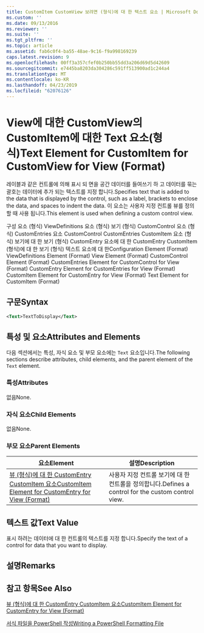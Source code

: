 ```yaml
---
title: CustomItem CustomView 보려면 (형식)에 대 한 텍스트 요소 | Microsoft Docs
ms.custom: ''
ms.date: 09/13/2016
ms.reviewer: ''
ms.suite: ''
ms.tgt_pltfrm: ''
ms.topic: article
ms.assetid: fab6c0f4-ba55-48ae-9c16-f9a998169239
caps.latest.revision: 9
ms.openlocfilehash: 00ff3a357cfef0b250bb55dd3a206d69d5d42609
ms.sourcegitcommit: e7445ba8203da304286c591ff513900ad1c244a4
ms.translationtype: MT
ms.contentlocale: ko-KR
ms.lasthandoff: 04/23/2019
ms.locfileid: "62076126"
---
```

# <a name="text-element-for-customitem-for-customview-for-view-format"></a><span data-ttu-id="4308d-102">View에 대한 CustomView의 CustomItem에 대한 Text 요소(형식)</span><span class="sxs-lookup"><span data-stu-id="4308d-102">Text Element for CustomItem for CustomView for View (Format)</span></span>

<span data-ttu-id="4308d-103">레이블과 같은 컨트롤에 의해 표시 되 면을 공간 데이터를 들여쓰기 하 고 데이터를 묶는 괄호는 데이터에 추가 되는 텍스트를 지정 합니다.</span><span class="sxs-lookup"><span data-stu-id="4308d-103">Specifies text that is added to the data that is displayed by the control, such as a label, brackets to enclose the data, and spaces to indent the data.</span></span> <span data-ttu-id="4308d-104">이 요소는 사용자 지정 컨트롤 뷰를 정의할 때 사용 됩니다.</span><span class="sxs-lookup"><span data-stu-id="4308d-104">This element is used when defining a custom control view.</span></span>

<span data-ttu-id="4308d-105">구성 요소 (형식) ViewDefinitions 요소 (형식) 보기 (형식) CustomControl 요소 (형식) CustomEntries 요소 CustomControl CustomEntries CustomItem 요소 (형식) 보기에 대 한 보기 (형식) CustomEntry 요소에 대 한 CustomEntry CustomItem (형식)에 대 한 보기 (형식) 텍스트 요소에 대 한</span><span class="sxs-lookup"><span data-stu-id="4308d-105">Configuration Element (Format) ViewDefinitions Element (Format) View Element (Format) CustomControl Element (Format) CustomEntries Element for CustomControl for View (Format) CustomEntry Element for CustomEntries for View (Format) CustomItem Element for CustomEntry for View (Format) Text Element for CustomItem (Format)</span></span>

## <a name="syntax"></a><span data-ttu-id="4308d-106">구문</span><span class="sxs-lookup"><span data-stu-id="4308d-106">Syntax</span></span>

```xml
<Text>TextToDisplay</Text>
```

## <a name="attributes-and-elements"></a><span data-ttu-id="4308d-107">특성 및 요소</span><span class="sxs-lookup"><span data-stu-id="4308d-107">Attributes and Elements</span></span>

<span data-ttu-id="4308d-108">다음 섹션에서는 특성, 자식 요소 및 부모 요소에는 `Text` 요소입니다.</span><span class="sxs-lookup"><span data-stu-id="4308d-108">The following sections describe attributes, child elements, and the parent element of the `Text` element.</span></span>

### <a name="attributes"></a><span data-ttu-id="4308d-109">특성</span><span class="sxs-lookup"><span data-stu-id="4308d-109">Attributes</span></span>

<span data-ttu-id="4308d-110">없음</span><span class="sxs-lookup"><span data-stu-id="4308d-110">None.</span></span>

### <a name="child-elements"></a><span data-ttu-id="4308d-111">자식 요소</span><span class="sxs-lookup"><span data-stu-id="4308d-111">Child Elements</span></span>

<span data-ttu-id="4308d-112">없음</span><span class="sxs-lookup"><span data-stu-id="4308d-112">None.</span></span>

### <a name="parent-elements"></a><span data-ttu-id="4308d-113">부모 요소</span><span class="sxs-lookup"><span data-stu-id="4308d-113">Parent Elements</span></span>

|<span data-ttu-id="4308d-114">요소</span><span class="sxs-lookup"><span data-stu-id="4308d-114">Element</span></span>|<span data-ttu-id="4308d-115">설명</span><span class="sxs-lookup"><span data-stu-id="4308d-115">Description</span></span>|
|-------------|-----------------|
|[<span data-ttu-id="4308d-116">뷰 (형식)에 대 한 CustomEntry CustomItem 요소</span><span class="sxs-lookup"><span data-stu-id="4308d-116">CustomItem Element for CustomEntry for View (Format)</span></span>](./customitem-element-for-customentry-for-customcontrol-for-view-format.md)|<span data-ttu-id="4308d-117">사용자 지정 컨트롤 보기에 대 한 컨트롤을 정의합니다.</span><span class="sxs-lookup"><span data-stu-id="4308d-117">Defines a control for the custom control view.</span></span>|

## <a name="text-value"></a><span data-ttu-id="4308d-118">텍스트 값</span><span class="sxs-lookup"><span data-stu-id="4308d-118">Text Value</span></span>

<span data-ttu-id="4308d-119">표시 하려는 데이터에 대 한 컨트롤의 텍스트를 지정 합니다.</span><span class="sxs-lookup"><span data-stu-id="4308d-119">Specify the text of a control for data that you want to display.</span></span>

## <a name="remarks"></a><span data-ttu-id="4308d-120">설명</span><span class="sxs-lookup"><span data-stu-id="4308d-120">Remarks</span></span>

## <a name="see-also"></a><span data-ttu-id="4308d-121">참고 항목</span><span class="sxs-lookup"><span data-stu-id="4308d-121">See Also</span></span>

[<span data-ttu-id="4308d-122">뷰 (형식)에 대 한 CustomEntry CustomItem 요소</span><span class="sxs-lookup"><span data-stu-id="4308d-122">CustomItem Element for CustomEntry for View (Format)</span></span>](./customitem-element-for-customentry-for-customcontrol-for-view-format.md)

[<span data-ttu-id="4308d-123">서식 파일을 PowerShell 작성</span><span class="sxs-lookup"><span data-stu-id="4308d-123">Writing a PowerShell Formatting File</span></span>](./writing-a-powershell-formatting-file.md)
